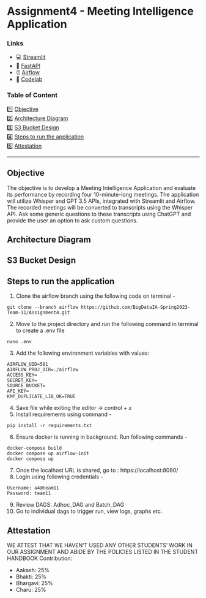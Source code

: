 # Assignment4 - Meeting Intelligence Application

### Links
<ul>
<li>💻 <a href="#">Streamlit</a> </li>
<li>🔎 <a href="#">FastAPI</a> </li>
<li>⏰ <a href="http://23.21.117.161:8080/home">Airflow</a> </li>
<li>📖 <a href="https://codelabs-preview.appspot.com/?file_id=1Kvr1U-_Q8uHod0Vy34imUPMNgoC8hk50rDscrkmy26A#0">Codelab </a> </li>
</ul>



### Table of Content

1️⃣ [Objective](#objective) <br>
2️⃣ [Architecture Diagram](#architecture-diagram) <br>
3️⃣ [S3 Bucket Design](#s3-bucket-design) <br>
4️⃣ [Steps to run the application](#steps-to-run-the-application) <br>
5️⃣ [Attestation](#attestation) <br>

___


## Objective
The objective is to develop a Meeting Intelligence Application and evaluate its performance by recording four 10-minute-long meetings. The application will utilize Whisper and GPT 3.5 APIs, integrated with Streamlit and Airflow. The recorded meetings will be converted to transcripts using the Whisper API. Ask some generic questions to these transcripts using ChatGPT and provide the user an option to ask custom questions.
## Architecture Diagram
## S3 Bucket Design
## Steps to run the application
1. Clone the airflow branch using the following code on terminal - 
````
git clone --branch airflow https://github.com/BigDataIA-Spring2023-Team-11/Assignment4.git
````
2. Move to the project directory and run the following command in terminal to create a .env file
````
nano .env
````
3. Add the following environment variables with values:
```
AIRFLOW_UID=501
AIRFLOW_PROJ_DIR=./airflow
ACCESS_KEY=
SECRET_KEY=
SOURCE_BUCKET=
API_KEY=
KMP_DUPLICATE_LIB_OK=TRUE
```
4. Save file while exiting the editor -> *control* + *x* 
5. Install requirements using command - 
```commandline
pip install -r requirements.txt
```
6. Ensure docker is running in background. Run following commands - 
```commandline
docker-compose build
docker compose up airflow-init
docker compose up
```
7. Once the localhost URL is shared, go to : https://localhost:8080/
8. Login using following credentials -
```commandline
Username: a4@team11
Password: team11
```
9. Review DAGS: Adhoc_DAG and Batch_DAG
10. Go to individual dags to trigger run, view logs, graphs etc.
## Attestation
WE ATTEST THAT WE HAVEN’T USED ANY OTHER STUDENTS’ WORK IN OUR ASSIGNMENT
AND ABIDE BY THE POLICIES LISTED IN THE STUDENT HANDBOOK
Contribution:
<ul>
<li>Aakash: 25%</li>
<li>Bhakti: 25%</li>
<li>Bhargavi: 25%</li>
<li>Charu: 25%</li>
</ul>



